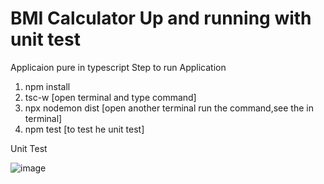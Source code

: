# BMI Calculator Up and running with unit test

Applicaion pure in typescript
Step to run Application

1. npm install
2. tsc-w [open terminal and type command]
3. npx nodemon dist [open another terminal run the command,see the in terminal]
4. npm test [to test he unit test]

Unit Test

![image](https://user-images.githubusercontent.com/16538676/196000949-a643715f-c59c-4f9b-a667-a1245e6376b8.png)


